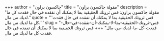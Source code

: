 +++
author = "جاكسون براون"
title = "مقولة جاكسون براون"
description = "مقولة جاكسون براون: قس ثروتك الحقيقية بما لا يمكنك أن تفقده في حال فقدت كل ما لديك من مال."
quote = '''قس ثروتك الحقيقية بما لا يمكنك أن تفقده في حال فقدت كل ما لديك من مال.'''
slug = "قس-ثروتك-الحقيقية-بما-لا-يمكنك-أن-تفقده-في-حال-فقدت-كل-ما-لديك-من-مال"
+++
قس ثروتك الحقيقية بما لا يمكنك أن تفقده في حال فقدت كل ما لديك من مال.
